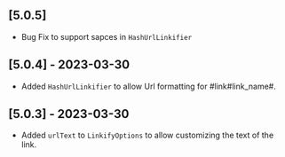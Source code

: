 ## [5.0.5] 
- Bug Fix to support sapces in `HashUrlLinkifier` 
## [5.0.4] - 2023-03-30
- Added `HashUrlLinkifier` to allow Url formatting for #link#link_name#.
## [5.0.3] - 2023-03-30
- Added `urlText` to `LinkifyOptions` to allow customizing the text of the link.
